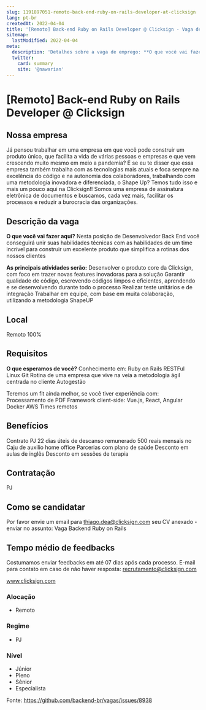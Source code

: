 ```yaml
---
slug: 1191897051-remoto-back-end-ruby-on-rails-developer-at-clicksign
lang: pt-br
createdAt: 2022-04-04
title: '[Remoto] Back-end Ruby on Rails Developer @ Clicksign - Vaga de Emprego'
sitemap:
  lastModified: 2022-04-04
meta:
  description: 'Detalhes sobre a vaga de emprego: **O que você vai fazer aqui?** Nesta posição de Desenvolvedor Back End você conseguirá unir suas habilidades técnicas com as habilidades de um time incrível para construir um excelente produto que simplifica a rotinas dos nossos clientes  **As principais atividades serão:** Desenvolver o produto core da Clicksign, com foco em trazer novas features inovadoras para a solução Garantir qualidade de código, escrevendo códigos limpos e eficientes, aprendendo e se desenvolvendo durante todo o processo Realizar teste unitários e de integração Trabalhar em equipe, com base em muita colaboração, utilizando a metodologia ShapeUP'
  twitter:
    card: summary
    site: '@nawarian'
---
```


# [Remoto] Back-end Ruby on Rails Developer @ Clicksign

## Nossa empresa

Já pensou trabalhar em uma empresa em que você pode construir um produto único, que facilita a vida de várias pessoas e empresas e que vem crescendo muito mesmo em meio a pandemia? 
E se eu te disser que essa empresa também trabalha com as tecnologias mais atuais e foca sempre na excelência do código e na autonomia dos colaboradores, trabalhando com uma metodologia inovadora e diferenciada, o Shape Up? 
Temos tudo isso e mais um pouco aqui na Clicksign!! Somos uma empresa de assinatura eletrônica de documentos e buscamos, cada vez mais, facilitar os processos e reduzir a burocracia das organizações. 

## Descrição da vaga

**O que você vai fazer aqui?**
Nesta posição de Desenvolvedor Back End você conseguirá unir suas habilidades técnicas com as habilidades de um time incrível para construir um excelente produto que simplifica a rotinas dos nossos clientes 

**As principais atividades serão:** 
Desenvolver o produto core da Clicksign, com foco em trazer novas features inovadoras para a solução
Garantir qualidade de código, escrevendo códigos limpos e eficientes, aprendendo e se desenvolvendo durante todo o processo
Realizar teste unitários e de integração
Trabalhar em equipe, com base em muita colaboração, utilizando a metodologia ShapeUP

## Local

Remoto 100%

## Requisitos

**O que esperamos de você?**
Conhecimento em: 
Ruby on Rails
RESTFul
Linux
Git
Rotina de uma empresa que vive na veia a metodologia ágil centrada no cliente
Autogestão

Teremos um fit ainda melhor, se você tiver experiência com: 
Processamento de PDF
Framework client-side: Vue.js, React, Angular
Docker
AWS
Times remotos

## Benefícios

Contrato PJ
22 dias úteis de descanso remunerado
500 reais mensais no Caju de auxilio home office
Parcerias com plano de saúde
Desconto em aulas de inglês
Desconto em sessões de terapia

## Contratação

PJ

## Como se candidatar

Por favor envie um email para thiago.dea@clicksign.com seu CV anexado - enviar no assunto: Vaga Backend Ruby on Rails
## Tempo médio de feedbacks

Costumamos enviar feedbacks em até 07 dias após cada processo.
E-mail para contato em caso de não haver resposta: recrutamento@clicksign.com

www.clicksign.com

### Alocação
- Remoto

### Regime
- PJ

### Nível
- Júnior
- Pleno
- Sênior
- Especialista




Fonte: https://github.com/backend-br/vagas/issues/8938